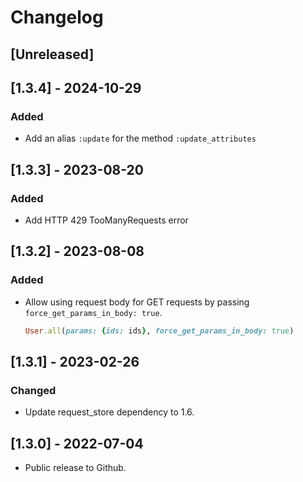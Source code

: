 # Changelog

## [Unreleased]

## [1.3.4] - 2024-10-29

### Added

- Add an alias `:update` for the method `:update_attributes`

## [1.3.3] - 2023-08-20

### Added

- Add HTTP 429 TooManyRequests error

## [1.3.2] - 2023-08-08

### Added

- Allow using request body for GET requests by passing `force_get_params_in_body: true`.

  ```ruby
  User.all(params: {ids: ids}, force_get_params_in_body: true)
  ```

## [1.3.1] - 2023-02-26

### Changed

- Update request_store dependency to 1.6.

## [1.3.0] - 2022-07-04

- Public release to Github.
